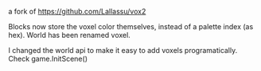 a fork of <https://github.com/Lallassu/vox2>

Blocks now store the voxel color themselves, instead of a palette index (as hex).
World has been renamed voxel.

I changed the world api to make it easy to add voxels programatically.
Check game.InitScene()
